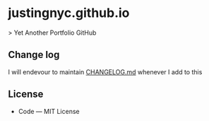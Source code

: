 <h1>justingnyc.github.io</h1>
> Yet Another Portfolio GitHub

## Change log

I will endevour to maintain [CHANGELOG.md](./CHANGELOG.md) whenever I add to this


## License

- Code — MIT License
